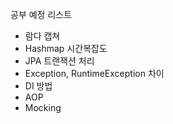 공부 예정 리스트

- 람다 캡쳐
- Hashmap 시간복잡도
- JPA 트랜잭션 처리
- Exception, RuntimeException 차이
- DI 방법
- AOP
- Mocking
